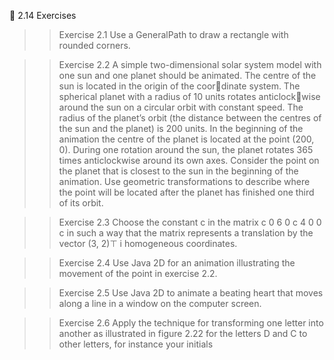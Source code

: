 📑 2.14 Exercises

>> Exercise 2.1
Use a GeneralPath to draw a rectangle with rounded corners.

>> Exercise 2.2
A simple two-dimensional solar system model with one sun and one planet
should be animated. The centre of the sun is located in the origin of the coordinate system. The spherical planet with a radius of 10 units rotates anticlockwise around the sun on a circular orbit with constant speed. The radius of the
planet’s orbit (the distance between the centres of the sun and the planet) is
200 units. In the beginning of the animation the centre of the planet is located
at the point (200, 0). During one rotation around the sun, the planet rotates
365 times anticlockwise around its own axes. Consider the point on the planet
that is closest to the sun in the beginning of the animation. Use geometric
transformations to describe where the point will be located after the planet
has finished one third of its orbit.

>> Exercise 2.3
Choose the constant c in the matrix
c 0 6
0 c 4
0 0 c
in such a way that the matrix represents a translation by the vector (3, 2)⊤ i
homogeneous coordinates.

>> Exercise 2.4
Use Java 2D for an animation illustrating the movement of the point in exercise
2.2.

>>Exercise 2.5
Use Java 2D to animate a beating heart that moves along a line in a window
on the computer screen.

>>Exercise 2.6
Apply the technique for transforming one letter into another as illustrated in
figure 2.22 for the letters D and C to other letters, for instance your initials
